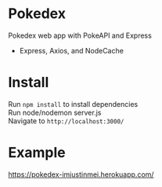 # Pokedex
Pokedex web app with PokeAPI and Express  
- Express, Axios, and NodeCache

# Install
Run `npm install` to install dependencies  
Run node/nodemon server.js  
Navigate to `http://localhost:3000/`

# Example
https://pokedex-imjustinmei.herokuapp.com/
